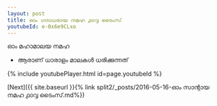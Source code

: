 ```yaml
---
layout: post
title: ഓം ഗദാധരായ നമഹ ൧൦൮ ടൈംസ്
youtubeId: e-0x6e9CLxo
---
```

 
 
 ഓം മഹാമാലയ നമഹ 
 
 -  ആരാണ് ധാരാളം മാലകൾ ധരിക്കുന്നത് 
 
  
 
  
 
 
 
 
 
 


{% include youtubePlayer.html id=page.youtubeId %}
 
[Next]({{ site.baseurl }}{% link  split2/_posts/2016-05-16-ഓം സാന്റായ നമഹ ൧൦൮ ടൈംസ്.md%})
 
